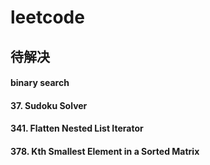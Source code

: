 # leetcode

## 待解决

#### binary search

#### 37. Sudoku Solver
#### 341. Flatten Nested List Iterator
#### 378. Kth Smallest Element in a Sorted Matrix
